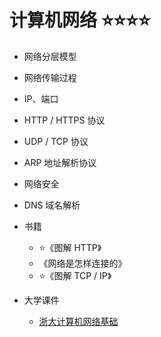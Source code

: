 # 计算机网络 ⭐⭐⭐⭐

-  网络分层模型
-  网络传输过程
-  IP、端口
-  HTTP / HTTPS 协议
-  UDP / TCP 协议
-  ARP 地址解析协议
-  网络安全
-  DNS 域名解析

-  书籍
   -  ⭐《图解 HTTP》
   -  《网络是怎样连接的》
   -  ⭐《图解 TCP / IP》
-  大学课件
   -  [浙大计算机网络基础](https://github.com/QSCTech/zju-icicles)
